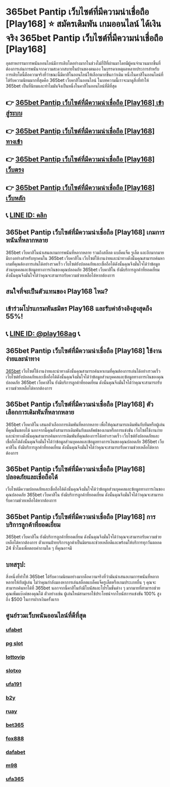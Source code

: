
# 365bet Pantip เว็บไซต์ที่มีความน่าเชื่อถือ [Play168] ⭐ สมัครเดิมพัน เกมออนไลน์ ได้เงินจริง 365bet Pantip เว็บไซต์ที่มีความน่าเชื่อถือ [Play168]

อุตสาหกรรมการพนันออนไลน์มีการเติบโตอย่างมากในช่วงไม่กี่ปีที่ผ่านมาโดยมีผู้คนจํานวนมากขึ้นที่ต้องการเล่นการพนันจากความสะดวกสบายในบ้านของตนเอง ในบรรดาเหตุผลหลายประการสําหรับการเติบโตนี้คือความจริงที่ว่าขณะนี้มีคาสิโนออนไลน์ให้เลือกมากขึ้นกว่าเดิม หนึ่งในคาสิโนออนไลน์ที่ได้รับความนิยมมากที่สุดคือ 365bet เว็บคาสิโนออนไลน์ ในบทความนี้เราจะมาดูสิ่งที่ทําให้ 365bet เป็นที่นิยมและทําไมมันจึงเป็นหนึ่งในคาสิโนออนไลน์ที่ดีที่สุด

## 👉 [365bet Pantip เว็บไซต์ที่มีความน่าเชื่อถือ [Play168] เข้าสู่ระบบ](https://bit.ly/3TCj9rY)
## 👉 [365bet Pantip เว็บไซต์ที่มีความน่าเชื่อถือ [Play168] ทางเข้า](https://bit.ly/3TCj9rY)
## 👉 [365bet Pantip เว็บไซต์ที่มีความน่าเชื่อถือ [Play168] เว็บตรง](https://bit.ly/3TCj9rY)
## 👉 [365bet Pantip เว็บไซต์ที่มีความน่าเชื่อถือ [Play168] เว็บหลัก](https://bit.ly/3TCj9rY)
## 📞 [LINE ID: คลิก](https://line.me/R/ti/p/@342mcrfd)

## 365bet Pantip เว็บไซต์ที่มีความน่าเชื่อถือ [Play168] เกมการพนันที่หลากหลาย

365bet เว็บคาสิโนนําเสนอเกมการพนันที่หลากหลาย รวมถึงสล็อต แบล็คแจ็ค รูเล็ต และอีกมากมาย มีบางอย่างสําหรับทุกคนใน 365bet เว็บคาสิโน เว็บไซต์ใช้งานง่ายและนําทางดังนั้นคุณสามารถค้นหาเกมที่คุณต้องการเล่นได้อย่างรวดเร็ว เว็บไซต์ยังปลอดภัยและเชื่อถือได้ดังนั้นคุณจึงมั่นใจได้ว่าข้อมูลส่วนบุคคลและข้อมูลทางการเงินของคุณปลอดภัย 365bet เว็บคาสิโน ยังมีบริการลูกค้าที่ยอดเยี่ยม ดังนั้นคุณจึงมั่นใจได้ว่าคุณจะสามารถรับความช่วยเหลือได้หากต้องการ

## สนใจที่จะเป็นตัวแทนของ Play168 ไหม?
## เข้าร่วมโปรแกรมพันธมิตร Play168 และรับค่าอ้างอิงสูงสุดถึง 55%!
## 📞 [LINE ID: @play168ag](https://bit.ly/3RSGiFl) 📞

## 365bet Pantip เว็บไซต์ที่มีความน่าเชื่อถือ [Play168] ใช้งานง่ายและนําทาง

[365bet](https://atom.io/themes/sbobet%20%E0%B9%80%E0%B8%A7%E0%B9%87%E0%B8%9A%E0%B8%95%E0%B8%A3%E0%B8%87) เว็บไซต์ใช้งานง่ายและนําทางดังนั้นคุณสามารถค้นหาเกมที่คุณต้องการเล่นได้อย่างรวดเร็ว เว็บไซต์ยังปลอดภัยและเชื่อถือได้ดังนั้นคุณจึงมั่นใจได้ว่าข้อมูลส่วนบุคคลและข้อมูลทางการเงินของคุณปลอดภัย 365bet เว็บคาสิโน ยังมีบริการลูกค้าที่ยอดเยี่ยม ดังนั้นคุณจึงมั่นใจได้ว่าคุณจะสามารถรับความช่วยเหลือได้หากต้องการ

## 365bet Pantip เว็บไซต์ที่มีความน่าเชื่อถือ [Play168] ตัวเลือกการเดิมพันที่หลากหลาย

365bet เว็บคาสิโน เสนอตัวเลือกการเดิมพันที่หลากหลาย เพื่อให้คุณสามารถเดิมพันกับทีมหรือผู้เล่นที่คุณชื่นชอบได้ นอกจากนี้คุณยังสามารถเดิมพันกับผลลัพธ์ของเกมหรือการแข่งขัน เว็บไซต์ใช้งานง่ายและนําทางดังนั้นคุณสามารถค้นหาการเดิมพันที่คุณต้องการได้อย่างรวดเร็ว เว็บไซต์ยังปลอดภัยและเชื่อถือได้ดังนั้นคุณจึงมั่นใจได้ว่าข้อมูลส่วนบุคคลและข้อมูลทางการเงินของคุณปลอดภัย 365bet เว็บคาสิโน ยังมีบริการลูกค้าที่ยอดเยี่ยม ดังนั้นคุณจึงมั่นใจได้ว่าคุณจะสามารถรับความช่วยเหลือได้หากต้องการ

## 365bet Pantip เว็บไซต์ที่มีความน่าเชื่อถือ [Play168] ปลอดภัยและเชื่อถือได้

เว็บไซต์มีความปลอดภัยและเชื่อถือได้ดังนั้นคุณจึงมั่นใจได้ว่าข้อมูลส่วนบุคคลและข้อมูลทางการเงินของคุณปลอดภัย 365bet เว็บคาสิโน ยังมีบริการลูกค้าที่ยอดเยี่ยม ดังนั้นคุณจึงมั่นใจได้ว่าคุณจะสามารถรับความช่วยเหลือได้หากต้องการ

## 365bet Pantip เว็บไซต์ที่มีความน่าเชื่อถือ [Play168] การบริการลูกค้าที่ยอดเยี่ยม

365bet เว็บคาสิโน ยังมีบริการลูกค้าที่ยอดเยี่ยม ดังนั้นคุณจึงมั่นใจได้ว่าคุณจะสามารถรับความช่วยเหลือได้หากต้องการ ตัวแทนฝ่ายบริการลูกค้าเป็นมิตรและช่วยเหลือดีและพร้อมให้บริการทุกวันตลอด 24 ชั่วโมงเพื่อตอบคําถามใด ๆ ที่คุณอาจมี

## บทสรุป:

สิ่งหนึ่งที่ทําให้ 365bet ได้รับความนิยมอย่างมากคือความจริงที่ว่ามันนําเสนอเกมการพนันที่หลากหลายให้กับผู้เล่น ไม่ว่าคุณกําลังมองหาการเล่นสล็อตแบล็คแจ็ครูเล็ตหรือเกมประเภทอื่น ๆ คุณจะสามารถค้นหาได้ที่ 365bet นอกจากนี้คาสิโนยังมีโบนัสและโปรโมชั่นต่าง ๆ มากมายที่สามารถช่วยคุณเพิ่มแบ๊งค์ของคุณได้ ตัวอย่างเช่น ผู้เล่นใหม่สามารถใช้ประโยชน์จากโบนัสการแข่งขัน 100% สูงถึง $500 ในการฝากเงินครั้งแรก

## ศูนย์รวมเว็บพนันออนไลน์ที่ดีที่สุด
### [ufabet](https://atom.io/packages/ufabet)
### [pg slot](https://atom.io/themes/pg%20slot)
### [lottovip](https://atom.io/packages/lottovip)
### [slotxo](https://atom.io/packages/slotxo)
### [ufa191](https://atom.io/packages/ufa191)
### [b2y](https://atom.io/packages/b2y)
### [ruay](https://atom.io/themes/ruay)
### [bet365](https://atom.io/packages/bet365)
### [fox888](https://atom.io/packages/fox888)
### [dafabet](https://atom.io/packages/dafabet)
### [m98](https://atom.io/packages/m98)
### [ufa365](https://atom.io/packages/ufa365)